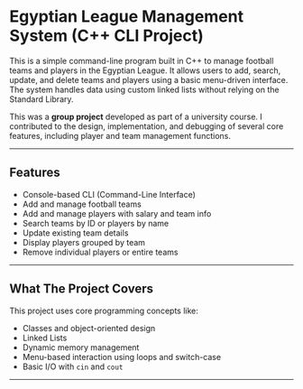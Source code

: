 # Egyptian League Management System (C++ CLI Project)

This is a simple command-line program built in C++ to manage football teams and players in the Egyptian League. It allows users to add, search, update, and delete teams and players using a basic menu-driven interface. The system handles data using custom linked lists without relying on the Standard Library.

This was a **group project** developed as part of a university course. I contributed to the design, implementation, and debugging of several core features, including player and team management functions.

---

## Features

- Console-based CLI (Command-Line Interface)
- Add and manage football teams
- Add and manage players with salary and team info
- Search teams by ID or players by name
- Update existing team details
- Display players grouped by team
- Remove individual players or entire teams

---

## What The Project Covers

This project uses core programming concepts like:

- Classes and object-oriented design 
- Linked Lists 
- Dynamic memory management
- Menu-based interaction using loops and switch-case
- Basic I/O with `cin` and `cout`

---


